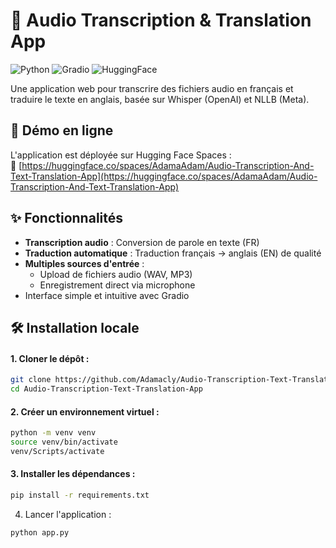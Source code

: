 # 📝 Audio Transcription & Translation App

![Python](https://img.shields.io/badge/Python-3.8+-blue.svg)
![Gradio](https://img.shields.io/badge/Gradio-Interface-orange.svg)
![HuggingFace](https://img.shields.io/badge/Hugging%20Face-Deployed-yellow.svg)

Une application web pour transcrire des fichiers audio en français et traduire le texte en anglais, basée sur Whisper (OpenAI) et NLLB (Meta).

## 🚀 Démo en ligne

L'application est déployée sur Hugging Face Spaces :  
🔗 [https://huggingface.co/spaces/AdamaAdam/Audio-Transcription-And-Text-Translation-App](https://huggingface.co/spaces/AdamaAdam/Audio-Transcription-And-Text-Translation-App)

## ✨ Fonctionnalités

- **Transcription audio** : Conversion de parole en texte (FR)
- **Traduction automatique** : Traduction français → anglais (EN) de qualité
- **Multiples sources d'entrée** :
  - Upload de fichiers audio (WAV, MP3)
  - Enregistrement direct via microphone
- Interface simple et intuitive avec Gradio

## 🛠 Installation locale

#### 1. Cloner le dépôt :
```bash
git clone https://github.com/Adamacly/Audio-Transcription-Text-Translation-App.git
cd Audio-Transcription-Text-Translation-App
```

#### 2. Créer un environnement virtuel :
```bash
python -m venv venv
source venv/bin/activate
venv/Scripts/activate     
```

#### 3. Installer les dépendances :
```bash
pip install -r requirements.txt
```

4. Lancer l'application :
```bash
python app.py
```